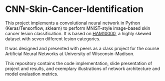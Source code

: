 # CNN-Skin-Cancer-Identification

This project implements a convolutional neural network in Python (Keras/Tensorflow, sklearn) to perform MNIST-style image-based skin cancer lesion classification. It is based on [HAM10000](https://www.kaggle.com/kmader/skin-cancer-mnist-ham10000), a highly skewed dataset with seven different lesion categories. 

It was designed and presented with peers as a class project for the course Artificial Neural Networks at University of Wisconsin-Madison.

This repository contains the code implementation, slide presentation of project and results, and exemplary illustrations of network architecture and model evaluation metrics. 
